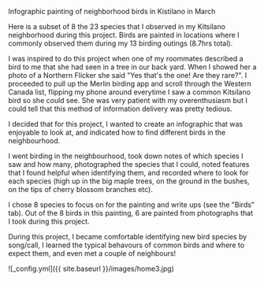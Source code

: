 Infographic painting of neighborhood birds in Kistilano in March

Here is a subset of 8 the 23 species that I observed in my Kitsilano neighborhood during this project. Birds are painted in locations where I commonly observed them during my 13 birding outings (8.7hrs total). 

I was inspired to do this project when one of my roommates described a bird to me that she had seen in a tree in our back yard. When I showed her a photo of a Northern Flicker she said "Yes that's the one! Are they rare?". I proceeded to pull up the Merlin birding app and scroll through the Western Canada list, flipping my phone around everytime I saw a common Kitsilano bird so she could see. She was very patient with my overenthusiasm but I could tell that this method of information delivery was pretty tedious.

I decided that for this project, I wanted to create an infographic that was enjoyable to look at, and indicated how to find different birds in the neighbourhood.  

I went birding in the neighbourhood, took down notes of which species I saw and how many, photographed the species that I could, noted features that I found helpful when identifying them, and recorded where to look for each species (high up in the big maple trees, on the ground in the bushes, on the tips of cherry blossom branches etc). 

I chose 8 species to focus on for the painting and write ups (see the "Birds" tab). Out of the 8 birds in this painting, 6 are painted from photographs that I took during this project. 

During this project, I became comfortable identifying new bird species by song/call, I learned the typical behavours of common birds and where to expect them, and even met a couple of neighbours! 

![_config.yml]({{ site.baseurl }}/images/home3.jpg)

